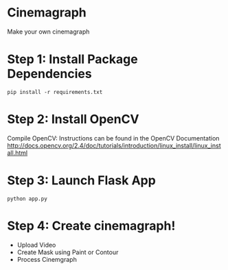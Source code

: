 # Cinemagraph
Make your own cinemagraph

# Step 1: Install Package Dependencies
`pip install -r requirements.txt`

# Step 2: Install OpenCV
Compile OpenCV: Instructions can be found in the OpenCV Documentation http://docs.opencv.org/2.4/doc/tutorials/introduction/linux_install/linux_install.html

# Step 3: Launch Flask App
`python app.py`

# Step 4: Create cinemagraph!
- Upload Video
- Create Mask using Paint or Contour
- Process Cinemgraph
